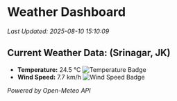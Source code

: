 
# Weather Dashboard

_Last Updated: 2025-08-10 15:10:09_

## Current Weather Data: (Srinagar, JK)
- **Temperature:** 24.5 °C ![Temperature Badge](https://img.shields.io/badge/Temperature-Medium%20Temp-green)
- **Wind Speed:** 7.7 km/h ![Wind Speed Badge](https://img.shields.io/badge/Wind%20Speed-Light%20Wind-blue)

*Powered by Open-Meteo API*

